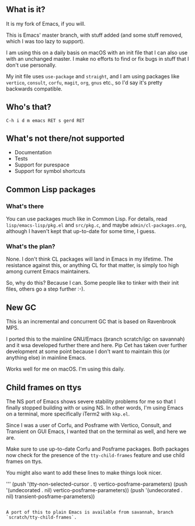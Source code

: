 ## What is it?

It is my fork of Emacs, if you will.

This is Emacs' master branch, with stuff added (and some stuff removed,
which I was too lazy to support).

I am using this on a daily basis on macOS with an init file that I can
also use with an unchanged master. I make no efforts to find or fix
bugs in stuff that I don't use personally.

My init file uses `use-package` and `straight`, and I am using
packages like `vertico`, `consult`, `corfu`, `magit`, `org`, `gnus`
etc., so I'd say it's pretty backwards compatible.

## Who's that?

`C-h i d m emacs RET s gerd RET`

## What's not there/not supported

* Documentation
* Tests
* Support for purespace
* Support for symbol shortcuts

## Common Lisp packages

### What's there

You can use packages much like in Common Lisp. For details, read
`lisp/emacs-lisp/pkg.el` and `src/pkg.c`, and maybe
`admin/cl-packages.org`, although I haven't kept that up-to-date for
some time, I guess.

### What's the plan?

None. I don't think CL packages will land in Emacs in my lifetime.
The resistance against this, or anything CL for that matter, is simply
too high among current Emacs maintainers.

So, why do this? Because I can. Some people like to tinker with their
init files, others go a step further :-).

## New GC

This is an incremental and concurrent GC that is based on Ravenbrook
MPS.

I ported this to the mainline GNU/Emacs (branch scratch/igc on savannah)
and it wsa developed further there and here. Pip Cet has taken over
further development at some point because I don't want to maintain this
(or anything else) in mainline Emacs.

Works well for me on macOS. I'm using this daily.

## Child frames on ttys

The NS port of Emacs shows severe stability problems for me so that I
finally stopped building with or using NS. In other words, I'm using
Emacs on a terminal, more specifically iTerm2 with `kkp.el`.

Since I was a user of Corfu, and Posframe with Vertico, Consult, and
Transient on GUI Emacs, I wanted that on the terminal as well, and here
we are.

Make sure to use up-to-date Corfu and Posframe packages. Both packages
now check for the presence of the `tty-child-frames` feature and use
child frames on ttys.

You might also want to add these lines to make things look nicer.

'''
(push '(tty-non-selected-cursor . t) vertico-posframe-parameters)
(push '(undecorated . nil) vertico-posframe-parameters))
(push '(undecorated . nil) transient-posframe-parameters))

```

A port of this to plain Emacs is available from savannah, branch
`scratch/tty-child-frames`.